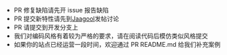* PR 修复缺陷请先开 issue 报告缺陷
* PR 提交新特性请先到[Jaagool](https://hacpai.com)发帖讨论
* PR 请提交到开发分支上
* 我们对编码风格有着较为严格的要求，请在阅读代码后模仿类似风格提交
* 如果你的站点已经运营一段时间，欢迎通过 PR README.md 给我们补充案例
